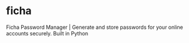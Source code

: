 # ficha
Ficha Password Manager | Generate and store passwords for your online accounts securely. Built in Python
